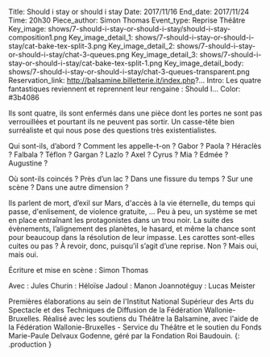 Title: Should i stay or should i stay
Date: 2017/11/16
End_date: 2017/11/24
Time: 20h30
Piece_author: Simon Thomas
Event_type: Reprise Théâtre
Key_image: shows/7-should-i-stay-or-should-i-stay/should-i-stay-composition1.png
Key_image_detail_1: shows/7-should-i-stay-or-should-i-stay/cat-bake-tex-split-3.png
Key_image_detail_2: shows/7-should-i-stay-or-should-i-stay/chat-3-queues.png
Key_image_detail_3: shows/7-should-i-stay-or-should-i-stay/cat-bake-tex-split-1.png
Key_image_detail_body: shows/7-should-i-stay-or-should-i-stay/chat-3-queues-transparent.png
Reservation_link: http://balsamine.billetterie.it/index.php?...
Intro: Les quatre fantastiques reviennent et reprennent leur rengaine : Should I…
Color: #3b4086


<!-- ????? Les 16, 20, 22, 23 et 24 Novembre à 20h30 -->


Ils sont quatre, ils sont enfermés dans une pièce dont les portes ne sont pas verrouillées et pourtant ils ne peuvent pas sortir. Un casse-tête bien surréaliste et qui nous pose des questions très existentialistes.

Qui sont-ils, d’abord ? Comment les appelle-t-on ? Gabor ? Paola ? Héraclès ? Falbala ? Téflon ? Gargan ? Lazlo ? Axel ? Cyrus ? Mia ? Edmée ? Augustine ?

Où sont-ils coincés ? Près d’un lac ? Dans une fissure du temps ? Sur une scène ? Dans une autre dimension ?

Ils parlent de mort, d’exil sur Mars, d'accès à la vie éternelle, du temps qui passe, d'enlisement, de violence gratuite, ... Peu à peu, un système se met en place entraînant les protagonistes dans un trou noir. La suite des évènements, l’alignement des planètes, le hasard, et même la chance sont pour beaucoup dans la résolution de leur impasse. Les carottes sont-elles cuites ou pas ? À revoir, donc, puisqu’il s’agit d’une reprise. Non ? Mais oui, mais oui.

Écriture et mise en scène
:    Simon Thomas

Avec
:    Jules Churin
:    Héloïse Jadoul
:    Manon Joannotéguy
:    Lucas Meister

Premières élaborations au sein de l'Institut National Supérieur des Arts du Spectacle et des Techniques de Diffusion de la Fédération Wallonie-Bruxelles. Réalisé avec les soutiens du Théâtre la Balsamine, avec l'aide de la Fédération Wallonie-Bruxelles - Service du Théâtre et le soutien du Fonds Marie-Paule Delvaux Godenne, géré par la Fondation Roi Baudouin.
{: .production }
